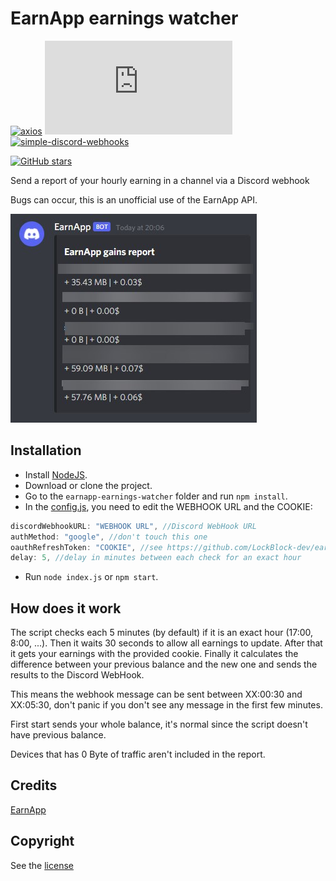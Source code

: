 # EarnApp earnings watcher

[![axios](https://img.shields.io/github/package-json/dependency-version/LockBlock-dev/earnapp-earnings-watcher/axios)](https://www.npmjs.com/package/axios) [![earnapp-earnings-watcher](https://img.shields.io/github/package-json/dependency-version/LockBlock-dev/earnapp-earnings-watcher/earnapp.js)](https://www.npmjs.com/package/earnapp.js) [![simple-discord-webhooks](https://img.shields.io/github/package-json/dependency-version/LockBlock-dev/earnapp-earnings-watcher/simple-discord-webhooks)](https://www.npmjs.com/package/simple-discord-webhooks)

[![GitHub stars](https://img.shields.io/github/stars/LockBlock-dev/earnapp-earnings-watcher.svg)](https://github.com/LockBlock-dev/earnapp-earnings-watcher/stargazers)

Send a report of your hourly earning in a channel via a Discord webhook

Bugs can occur, this is an unofficial use of the EarnApp API.

![](preview.jpg)

## Installation

-   Install [NodeJS](https://nodejs.org).
-   Download or clone the project.
-   Go to the `earnapp-earnings-watcher` folder and run `npm install`.
-   In the [config.js](./index.js), you need to edit the WEBHOOK URL and the COOKIE:

```js
discordWebhookURL: "WEBHOOK URL", //Discord WebHook URL
authMethod: "google", //don't touch this one
oauthRefreshToken: "COOKIE", //see https://github.com/LockBlock-dev/earnapp.js#how-to-login-with-cookies
delay: 5, //delay in minutes between each check for an exact hour
```

-   Run `node index.js` or `npm start`.

## How does it work

The script checks each 5 minutes (by default) if it is an exact hour (17:00, 8:00, ...). Then it waits 30 seconds to allow all earnings to update. After that it gets your earnings with the provided cookie. Finally it calculates the difference between your previous balance and the new one and sends the results to the Discord WebHook.

This means the webhook message can be sent between XX:00:30 and XX:05:30, don't panic if you don't see any message in the first few minutes.

First start sends your whole balance, it's normal since the script doesn't have previous balance.

Devices that has 0 Byte of traffic aren't included in the report.

## Credits

[EarnApp](https://earnapp.com)

## Copyright

See the [license](/LICENSE)
